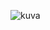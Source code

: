 ![kuva](https://user-images.githubusercontent.com/88443840/232872179-66200a9c-a65c-40e8-9988-1019cbea8894.png)
